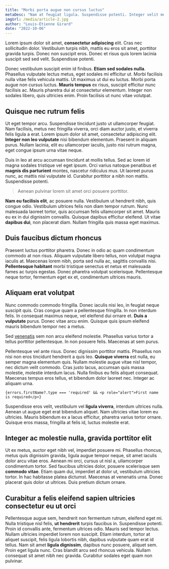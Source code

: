 ```yaml
---
title: "Morbi porta augue non cursus luctus"
metaDesc: "Nam at feugiat ligula. Suspendisse potenti. Integer velit metus, tempus sed congue quis, suscipit tristique risus. Mauris at porta ligula. Phasellus quis faucibus mi."
imgUrl: /media/article-2.jpg
author: "Louis-Étienne Girard"
date: "2022-10-06"
---
```


Lorem ipsum dolor sit amet, **consectetur adipiscing** elit. Cras nec sollicitudin dolor. Vestibulum turpis nibh, mattis eu eros sit amet, porttitor gravida turpis. Donec non suscipit eros. Donec et risus quis lorem lacinia suscipit sed sed velit. Suspendisse potenti.

Donec vestibulum suscipit enim id finibus. **Etiam sed sodales nulla**. Phasellus vulputate lectus metus, eget sodales mi efficitur ut. Morbi facilisis nulla vitae felis vehicula mattis. Ut maximus ut dui eu luctus. Morbi porta augue non cursus luctus. **Mauris tempus** ex risus, suscipit efficitur nunc facilisis ac.
Mauris pharetra dui at consectetur elementum. Integer non sodales libero, quis ultricies enim. Proin facilisis ut nunc vitae volutpat.

## Quisque nec rutrum felis

Ut eget tempor arcu. Suspendisse tincidunt justo ut ullamcorper feugiat. Nam facilisis, metus nec fringilla viverra, orci diam auctor justo, et viverra felis ligula a erat. Lorem ipsum dolor sit amet, consectetur adipiscing elit. **Integer non leo vulputate** nisi bibendum elementum. Praesent in aliquam purus. Nullam lacinia, elit eu ullamcorper iaculis, justo nisi rutrum magna, eget congue ipsum urna vitae neque.

Duis in leo at arcu accumsan tincidunt at mollis tellus. Sed ac lorem id magna sodales tristique vel eget ipsum. Orci varius natoque penatibus et **magnis dis parturient** montes, nascetur ridiculus mus. Ut laoreet purus nunc, ac mattis nisi vulputate id. Curabitur porttitor a nibh non mattis. Suspendisse potenti.

> Aenean pulvinar lorem sit amet orci posuere porttitor.

**Nam eu facilisis elit**, ac posuere nulla. Vestibulum ut hendrerit nibh, quis congue odio.
Vestibulum ultrices felis non diam tempor rutrum. Nunc malesuada laoreet tortor, quis accumsan felis ullamcorper sit amet. Mauris eu ex in dui dignissim convallis. Quisque dapibus efficitur eleifend. Ut vitae **dapibus dui**, non placerat diam. Nullam fringilla quis massa eget maximus.

## Duis faucibus dictum rhoncus

Praesent luctus porttitor pharetra. Donec in odio ac quam condimentum commodo at non risus. Aliquam vulputate libero tellus, non volutpat magna iaculis at. Maecenas lorem nibh, porta sed nulla ac, sagittis convallis nisi. **Pellentesque habitant** morbi tristique senectus et netus et malesuada fames ac turpis egestas. Donec pharetra volutpat scelerisque. Pellentesque neque tortor, fermentum eget ex et, condimentum ultrices mauris.

## Aliquam erat volutpat

Nunc commodo commodo fringilla. Donec iaculis nisi leo, in feugiat neque suscipit quis. Cras congue quam a pellentesque fringilla. In non interdum felis. In consequat maximus neque, vel eleifend dui ornare et. **Duis a vulputate** purus. Donec vitae arcu enim. Quisque quis ipsum eleifend mauris bibendum tempor nec a metus.

Sed [venenatis](https://louisetiennegirard.fr) sem non arcu eleifend molestie. Phasellus varius tortor a tellus porttitor pellentesque. In non posuere felis. Maecenas at sem purus.

Pellentesque vel ante risus. Donec dignissim porttitor mattis. Phasellus non nisi non eros tincidunt hendrerit a quis leo. **Quisque viverra** est nulla, eu semper magna elementum quis. Nullam molestie augue vitae nisl tempor, nec dictum velit commodo. Cras justo lacus, accumsan quis massa molestie, molestie interdum lacus. Nulla finibus eu felis aliquet consequat. Maecenas tempus eros tellus, et bibendum dolor laoreet nec. Integer ac aliquam urna.

```JS
{errors.firstName?.type === 'required' && <p role="alert">First name is required</p>}
```

Suspendisse eros velit, vestibulum vel **ligula viverra**, interdum ultrices nulla. Aenean ut augue eget erat bibendum aliquet. Nam ultricies vitae lorem eu ultricies. Mauris bibendum ex a lacus efficitur, pharetra varius tortor ornare. Quisque eros massa, fringilla at felis id, luctus molestie erat.

## Integer ac molestie nulla, gravida porttitor elit

Ut ex metus, auctor eget nibh vel, imperdiet posuere mi. Phasellus rhoncus, metus quis dignissim gravida, ligula augue tempor neque, sit amet iaculis dolor arcu vitae eros. Aenean mi orci, cursus ut nisl a, ullamcorper condimentum tortor. Sed faucibus ultricies dolor, posuere scelerisque sem **commodo vitae**. Etiam quam dui, imperdiet at dolor ut, vestibulum ultricies tortor.
In hac habitasse platea dictumst. Maecenas at venenatis urna. Donec placerat quis dolor ut ultrices. Duis pretium dictum ornare.

## Curabitur a felis eleifend sapien ultricies consectetur eu ut orci

Pellentesque augue sem, hendrerit non fermentum rutrum, eleifend eget mi. Nulla tristique nisl felis, **ut hendrerit** turpis faucibus in. Suspendisse potenti. Proin id convallis ante, fermentum ultrices odio. Mauris sed tempor lectus. Nullam ultricies imperdiet lorem non suscipit. Etiam interdum, tortor at aliquet suscipit, felis ligula lobortis nibh, dapibus vulputate quam erat id tellus. Nam sit amet **ligula dignissim**, dapibus nunc posuere, aliquet sem. Proin eget ligula nunc. Cras blandit arcu sed rhoncus vehicula. Nullam consequat sit amet nibh nec gravida. Curabitur sodales eget quam non pulvinar.
